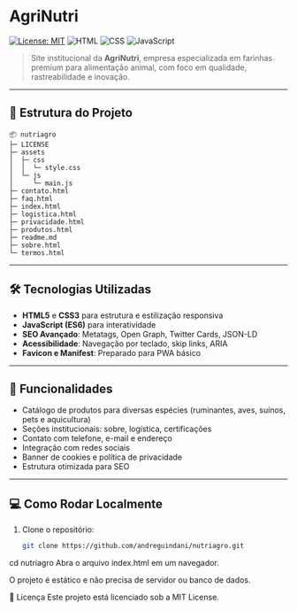 # AgriNutri

[![License: MIT](https://img.shields.io/badge/License-MIT-yellow.svg)](LICENSE)
![HTML](https://img.shields.io/badge/HTML5-Ready-orange)
![CSS](https://img.shields.io/badge/CSS3-Ready-blue)
![JavaScript](https://img.shields.io/badge/JavaScript-Ready-yellow)

> Site institucional da **AgriNutri**, empresa especializada em farinhas premium para alimentação animal, com foco em qualidade, rastreabilidade e inovação.

---



## 📂 Estrutura do Projeto

```
📦 nutriagro
├─ LICENSE
├─ assets
│  ├─ css
│  │  └─ style.css
│  └─ js
│     └─ main.js
├─ contato.html
├─ faq.html
├─ index.html
├─ logistica.html
├─ privacidade.html
├─ produtos.html
├─ readme.md
├─ sobre.html
└─ termos.html
```
---

## 🛠️ Tecnologias Utilizadas

- **HTML5** e **CSS3** para estrutura e estilização responsiva  
- **JavaScript (ES6)** para interatividade  
- **SEO Avançado**: Metatags, Open Graph, Twitter Cards, JSON-LD  
- **Acessibilidade**: Navegação por teclado, skip links, ARIA  
- **Favicon e Manifest**: Preparado para PWA básico  

---

## 🚀 Funcionalidades

- Catálogo de produtos para diversas espécies (ruminantes, aves, suínos, pets e aquicultura)  
- Seções institucionais: sobre, logística, certificações  
- Contato com telefone, e-mail e endereço  
- Integração com redes sociais  
- Banner de cookies e política de privacidade  
- Estrutura otimizada para SEO  

---

## 💻 Como Rodar Localmente

1. Clone o repositório:
   ```bash
   git clone https://github.com/andreguindani/nutriagro.git
cd nutriagro
Abra o arquivo index.html em um navegador.

O projeto é estático e não precisa de servidor ou banco de dados.

📜 Licença
Este projeto está licenciado sob a MIT License.


